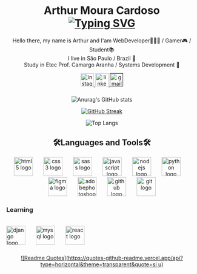 <h1 align="center">Arthur Moura Cardoso
  <br>
<a href="https://git.io/typing-svg"><img src="https://readme-typing-svg.herokuapp.com?font=Poppins&weight=600&size=32&duration=750&pause=100&color=2E7FF4&center=true&random=false&width=435&lines=Harder;Better;Faster;Stronger" alt="Typing SVG" /></a>
</h1>

<p align="center">
  Hello there, my name is Arthur and I'am WebDeveloper👨🏼‍💻 / Gamer🎮 / Student📚
  <br>
  I live in São Paulo / Brazil 📌
  <br>
  Study in Etec Prof. Camargo Aranha / Systems Development 📖
  <br>
  <div align="center">
    <a href="https://www.instagram.com/arthurmoura_lks/">
      <img src="https://img.shields.io/static/v1?message=Instagram&logo=instagram&label=&color=E4405F&logoColor=white&labelColor=&style=for-the-badge" height="35" alt="instagram logo"  />
    </a>
    <a href="#">
      <img src="https://img.shields.io/static/v1?message=LinkedIn&logo=linkedin&label=&color=0077B5&logoColor=white&labelColor=&style=for-the-badge" height="35" alt="linkedin logo"  />
    </a>
    <a href=""mailto:arthurmoura.2007.ti@gmail.com">
      <img src="https://img.shields.io/static/v1?message=Gmail&logo=gmail&label=&color=D14836&logoColor=white&labelColor=&style=for-the-badge" height="35" alt="gmail logo"  />
    </a>
  </div>
</p>



###

<div align="center">
  
 ![Anurag's GitHub stats](https://github-readme-stats.vercel.app/api?username=Arthur-Moura-Cardoso&theme=transparent&show_icons=true)
 
 [![GitHub Streak](https://github-readme-streak-stats.herokuapp.com?user=Arthur-Moura-Cardoso&theme=transparent&mode=weekly&card_width=467)](https://git.io/streak-stats)

![Top Langs](https://github-readme-stats.vercel.app/api/top-langs/?username=Arthur-Moura-Cardoso&theme=transparent&card_width=467)
  
</div>

###

<h2 align="center">🛠️Languages and Tools🛠️</h2>
<div align="center">
  <img src="https://skillicons.dev/icons?i=html" height="50" alt="html5 logo"  />
  <img width="20" />
  <img src="https://skillicons.dev/icons?i=css" height="50" alt="css3 logo"  />
  <img width="20" />
  <img src="https://skillicons.dev/icons?i=sass" height="50" alt="sass logo"  />
  <img width="20" />
  <img src="https://skillicons.dev/icons?i=js" height="50" alt="javascript logo"  />
  <img width="20" />
  <img src="https://skillicons.dev/icons?i=nodejs" height="50" alt="nodejs logo"  />
  <img width="20" />
  <img src="https://skillicons.dev/icons?i=py" height="50" alt="python logo"  />
  <img width="20" />
  <img src="https://skillicons.dev/icons?i=figma" height="50" alt="figma logo"  />
  <img width="20" />
  <img src="https://skillicons.dev/icons?i=ps" height="50" alt="adobephotoshop logo"  />
  <img width="20" />
  <img src="https://skillicons.dev/icons?i=github" height="50" alt="github logo"  />
  <img width="20" />
  <img src="https://skillicons.dev/icons?i=git" height="50" alt="git logo"  />
</div>

###

<h3>Learning</h3>
<br>
<div align="left">
  <img src="https://cdn.jsdelivr.net/gh/devicons/devicon/icons/django/django-plain.svg" height="50" alt="django logo"  />
  <img width="20" />
  <img src="https://cdn.jsdelivr.net/gh/devicons/devicon/icons/mysql/mysql-original.svg" height="50" alt="mysql logo"  />
  <img width="20" />
  <img src="https://cdn.jsdelivr.net/gh/devicons/devicon/icons/react/react-original.svg" height="50" alt="react logo"  />
</div>

###
<div align="center">
  
  [![Readme Quotes](https://quotes-github-readme.vercel.app/api?type=horizontal&theme=transparent&quote=si u)](https://github.com/piyushsuthar/github-readme-quotes)

</div>
